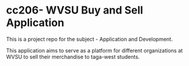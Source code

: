 # cc206- WVSU Buy and Sell Application
This is a project repo for the subject - Application and Development.

This application aims to serve as a platform for different organizations at WVSU to sell their merchandise to taga-west students.
